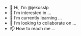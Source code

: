 - 👋 Hi, I’m @jekosslp
- 👀 I’m interested in ...
- 🌱 I’m currently learning ...
- 💞️ I’m looking to collaborate on ...
- 📫 How to reach me ...

<!---
jekosslp/jekosslp is a ✨ special ✨ repository because its `README.md` (this file) appears on your GitHub profile.
You can click the Preview link to take a look at your changes.
--->
